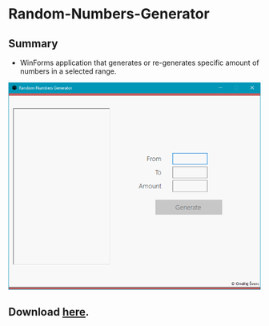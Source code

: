 # Random-Numbers-Generator

## Summary 

* WinForms application that generates or re-generates specific amount of numbers in a selected range.


![alt tag](https://github.com/ondrejsvorc/Random-Numbers-Generator/blob/master/Screenshots/start.png)

## Download [here](http://www.mediafire.com/file/aqvf3llpzhjllpw/Random_Numbers_Generator.exe/file).
